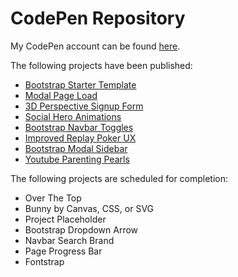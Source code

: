 # CodePen Repository

My CodePen account can be found [here](https://www.codepen.com/jorenerene/).

The following projects have been published:

* [Bootstrap Starter Template](http://codepen.io/jorenerene/pen/PWpEro)
* [Modal Page Load](http://codepen.io/jorenerene/pen/apNbgx)
* [3D Perspective Signup Form](http://codepen.io/jorenerene/pen/oBzNwy)
* [Social Hero Animations](http://codepen.io/jorenerene/pen/WRRqzP)
* [Bootstrap Navbar Toggles](http://codepen.io/jorenerene/pen/vxKbJb)
* [Improved Replay Poker UX](http://codepen.io/jorenerene/pen/aJJOMJ)
* [Bootstrap Modal Sidebar](http://codepen.io/jorenerene/pen/ZeJegv)
* [Youtube Parenting Pearls](http://codepen.io/jorenerene/pen/peOWWL)

The following projects are scheduled for completion:

* Over The Top
* Bunny by Canvas, CSS, or SVG
* Project Placeholder
* Bootstrap Dropdown Arrow
* Navbar Search Brand
* Page Progress Bar
* Fontstrap